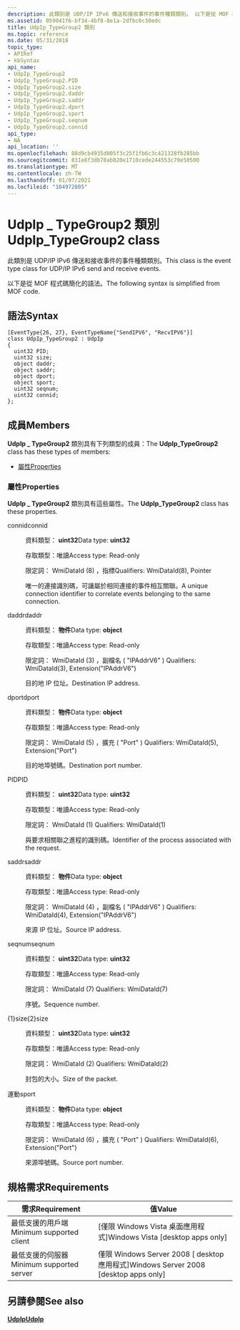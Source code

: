```yaml
---
description: 此類別是 UDP/IP IPv6 傳送和接收事件的事件種類類別。 以下是從 MOF 程式碼簡化的語法。
ms.assetid: 059041f6-bf34-4bf8-8e1a-2dfbc6c30edc
title: UdpIp_TypeGroup2 類別
ms.topic: reference
ms.date: 05/31/2018
topic_type:
- APIRef
- kbSyntax
api_name:
- UdpIp_TypeGroup2
- UdpIp_TypeGroup2.PID
- UdpIp_TypeGroup2.size
- UdpIp_TypeGroup2.daddr
- UdpIp_TypeGroup2.saddr
- UdpIp_TypeGroup2.dport
- UdpIp_TypeGroup2.sport
- UdpIp_TypeGroup2.seqnum
- UdpIp_TypeGroup2.connid
api_type:
- NA
api_location: ''
ms.openlocfilehash: 88d9cb4935d005f3c25f1fb6c3c421328fb285bb
ms.sourcegitcommit: 831e8f3db78ab820e1710cede244553c70e50500
ms.translationtype: MT
ms.contentlocale: zh-TW
ms.lasthandoff: 01/07/2021
ms.locfileid: "104972805"
---
```

# <a name="udpip_typegroup2-class"></a><span data-ttu-id="96279-104">UdpIp \_ TypeGroup2 類別</span><span class="sxs-lookup"><span data-stu-id="96279-104">UdpIp\_TypeGroup2 class</span></span>

<span data-ttu-id="96279-105">此類別是 UDP/IP IPv6 傳送和接收事件的事件種類類別。</span><span class="sxs-lookup"><span data-stu-id="96279-105">This class is the event type class for UDP/IP IPv6 send and receive events.</span></span>

<span data-ttu-id="96279-106">以下是從 MOF 程式碼簡化的語法。</span><span class="sxs-lookup"><span data-stu-id="96279-106">The following syntax is simplified from MOF code.</span></span>

## <a name="syntax"></a><span data-ttu-id="96279-107">語法</span><span class="sxs-lookup"><span data-stu-id="96279-107">Syntax</span></span>

``` syntax
[EventType{26, 27}, EventTypeName{"SendIPV6", "RecvIPV6"}]
class UdpIp_TypeGroup2 : UdpIp
{
  uint32 PID;
  uint32 size;
  object daddr;
  object saddr;
  object dport;
  object sport;
  uint32 seqnum;
  uint32 connid;
};
```

## <a name="members"></a><span data-ttu-id="96279-108">成員</span><span class="sxs-lookup"><span data-stu-id="96279-108">Members</span></span>

<span data-ttu-id="96279-109">**UdpIp \_ TypeGroup2** 類別具有下列類型的成員：</span><span class="sxs-lookup"><span data-stu-id="96279-109">The **UdpIp\_TypeGroup2** class has these types of members:</span></span>

-   [<span data-ttu-id="96279-110">屬性</span><span class="sxs-lookup"><span data-stu-id="96279-110">Properties</span></span>](#properties)

### <a name="properties"></a><span data-ttu-id="96279-111">屬性</span><span class="sxs-lookup"><span data-stu-id="96279-111">Properties</span></span>

<span data-ttu-id="96279-112">**UdpIp \_ TypeGroup2** 類別具有這些屬性。</span><span class="sxs-lookup"><span data-stu-id="96279-112">The **UdpIp\_TypeGroup2** class has these properties.</span></span>

<dl> <dt>

<span data-ttu-id="96279-113">connid</span><span class="sxs-lookup"><span data-stu-id="96279-113">connid</span></span>
</dt> <dd> <dl> <dt>

<span data-ttu-id="96279-114">資料類型： **uint32**</span><span class="sxs-lookup"><span data-stu-id="96279-114">Data type: **uint32**</span></span>
</dt> <dt>

<span data-ttu-id="96279-115">存取類型：唯讀</span><span class="sxs-lookup"><span data-stu-id="96279-115">Access type: Read-only</span></span>
</dt> <dt>

<span data-ttu-id="96279-116">限定詞： WmiDataId (8) ，指標</span><span class="sxs-lookup"><span data-stu-id="96279-116">Qualifiers: WmiDataId(8), Pointer</span></span>
</dt> </dl>

<span data-ttu-id="96279-117">唯一的連接識別碼，可讓屬於相同連接的事件相互關聯。</span><span class="sxs-lookup"><span data-stu-id="96279-117">A unique connection identifier to correlate events belonging to the same connection.</span></span>

</dd> <dt>

<span data-ttu-id="96279-118">daddr</span><span class="sxs-lookup"><span data-stu-id="96279-118">daddr</span></span>
</dt> <dd> <dl> <dt>

<span data-ttu-id="96279-119">資料類型： **物件**</span><span class="sxs-lookup"><span data-stu-id="96279-119">Data type: **object**</span></span>
</dt> <dt>

<span data-ttu-id="96279-120">存取類型：唯讀</span><span class="sxs-lookup"><span data-stu-id="96279-120">Access type: Read-only</span></span>
</dt> <dt>

<span data-ttu-id="96279-121">限定詞： WmiDataId (3) ，副檔名 ( "IPAddrV6" ) </span><span class="sxs-lookup"><span data-stu-id="96279-121">Qualifiers: WmiDataId(3), Extension("IPAddrV6")</span></span>
</dt> </dl>

<span data-ttu-id="96279-122">目的地 IP 位址。</span><span class="sxs-lookup"><span data-stu-id="96279-122">Destination IP address.</span></span>

</dd> <dt>

<span data-ttu-id="96279-123">dport</span><span class="sxs-lookup"><span data-stu-id="96279-123">dport</span></span>
</dt> <dd> <dl> <dt>

<span data-ttu-id="96279-124">資料類型： **物件**</span><span class="sxs-lookup"><span data-stu-id="96279-124">Data type: **object**</span></span>
</dt> <dt>

<span data-ttu-id="96279-125">存取類型：唯讀</span><span class="sxs-lookup"><span data-stu-id="96279-125">Access type: Read-only</span></span>
</dt> <dt>

<span data-ttu-id="96279-126">限定詞： WmiDataId (5) ，擴充 ( "Port" ) </span><span class="sxs-lookup"><span data-stu-id="96279-126">Qualifiers: WmiDataId(5), Extension("Port")</span></span>
</dt> </dl>

<span data-ttu-id="96279-127">目的地埠號碼。</span><span class="sxs-lookup"><span data-stu-id="96279-127">Destination port number.</span></span>

</dd> <dt>

<span data-ttu-id="96279-128">PID</span><span class="sxs-lookup"><span data-stu-id="96279-128">PID</span></span>
</dt> <dd> <dl> <dt>

<span data-ttu-id="96279-129">資料類型： **uint32**</span><span class="sxs-lookup"><span data-stu-id="96279-129">Data type: **uint32**</span></span>
</dt> <dt>

<span data-ttu-id="96279-130">存取類型：唯讀</span><span class="sxs-lookup"><span data-stu-id="96279-130">Access type: Read-only</span></span>
</dt> <dt>

<span data-ttu-id="96279-131">限定詞： WmiDataId (1) </span><span class="sxs-lookup"><span data-stu-id="96279-131">Qualifiers: WmiDataId(1)</span></span>
</dt> </dl>

<span data-ttu-id="96279-132">與要求相關聯之進程的識別碼。</span><span class="sxs-lookup"><span data-stu-id="96279-132">Identifier of the process associated with the request.</span></span>

</dd> <dt>

<span data-ttu-id="96279-133">saddr</span><span class="sxs-lookup"><span data-stu-id="96279-133">saddr</span></span>
</dt> <dd> <dl> <dt>

<span data-ttu-id="96279-134">資料類型： **物件**</span><span class="sxs-lookup"><span data-stu-id="96279-134">Data type: **object**</span></span>
</dt> <dt>

<span data-ttu-id="96279-135">存取類型：唯讀</span><span class="sxs-lookup"><span data-stu-id="96279-135">Access type: Read-only</span></span>
</dt> <dt>

<span data-ttu-id="96279-136">限定詞： WmiDataId (4) ，副檔名 ( "IPAddrV6" ) </span><span class="sxs-lookup"><span data-stu-id="96279-136">Qualifiers: WmiDataId(4), Extension("IPAddrV6")</span></span>
</dt> </dl>

<span data-ttu-id="96279-137">來源 IP 位址。</span><span class="sxs-lookup"><span data-stu-id="96279-137">Source IP address.</span></span>

</dd> <dt>

<span data-ttu-id="96279-138">seqnum</span><span class="sxs-lookup"><span data-stu-id="96279-138">seqnum</span></span>
</dt> <dd> <dl> <dt>

<span data-ttu-id="96279-139">資料類型： **uint32**</span><span class="sxs-lookup"><span data-stu-id="96279-139">Data type: **uint32**</span></span>
</dt> <dt>

<span data-ttu-id="96279-140">存取類型：唯讀</span><span class="sxs-lookup"><span data-stu-id="96279-140">Access type: Read-only</span></span>
</dt> <dt>

<span data-ttu-id="96279-141">限定詞： WmiDataId (7) </span><span class="sxs-lookup"><span data-stu-id="96279-141">Qualifiers: WmiDataId(7)</span></span>
</dt> </dl>

<span data-ttu-id="96279-142">序號。</span><span class="sxs-lookup"><span data-stu-id="96279-142">Sequence number.</span></span>

</dd> <dt>

<span data-ttu-id="96279-143">{1}size{2}</span><span class="sxs-lookup"><span data-stu-id="96279-143">size</span></span>
</dt> <dd> <dl> <dt>

<span data-ttu-id="96279-144">資料類型： **uint32**</span><span class="sxs-lookup"><span data-stu-id="96279-144">Data type: **uint32**</span></span>
</dt> <dt>

<span data-ttu-id="96279-145">存取類型：唯讀</span><span class="sxs-lookup"><span data-stu-id="96279-145">Access type: Read-only</span></span>
</dt> <dt>

<span data-ttu-id="96279-146">限定詞： WmiDataId (2) </span><span class="sxs-lookup"><span data-stu-id="96279-146">Qualifiers: WmiDataId(2)</span></span>
</dt> </dl>

<span data-ttu-id="96279-147">封包的大小。</span><span class="sxs-lookup"><span data-stu-id="96279-147">Size of the packet.</span></span>

</dd> <dt>

<span data-ttu-id="96279-148">運動</span><span class="sxs-lookup"><span data-stu-id="96279-148">sport</span></span>
</dt> <dd> <dl> <dt>

<span data-ttu-id="96279-149">資料類型： **物件**</span><span class="sxs-lookup"><span data-stu-id="96279-149">Data type: **object**</span></span>
</dt> <dt>

<span data-ttu-id="96279-150">存取類型：唯讀</span><span class="sxs-lookup"><span data-stu-id="96279-150">Access type: Read-only</span></span>
</dt> <dt>

<span data-ttu-id="96279-151">限定詞： WmiDataId (6) ，擴充 ( "Port" ) </span><span class="sxs-lookup"><span data-stu-id="96279-151">Qualifiers: WmiDataId(6), Extension("Port")</span></span>
</dt> </dl>

<span data-ttu-id="96279-152">來源埠號碼。</span><span class="sxs-lookup"><span data-stu-id="96279-152">Source port number.</span></span>

</dd> </dl>

## <a name="requirements"></a><span data-ttu-id="96279-153">規格需求</span><span class="sxs-lookup"><span data-stu-id="96279-153">Requirements</span></span>



| <span data-ttu-id="96279-154">需求</span><span class="sxs-lookup"><span data-stu-id="96279-154">Requirement</span></span> | <span data-ttu-id="96279-155">值</span><span class="sxs-lookup"><span data-stu-id="96279-155">Value</span></span> |
|-------------------------------------|------------------------------------------------------|
| <span data-ttu-id="96279-156">最低支援的用戶端</span><span class="sxs-lookup"><span data-stu-id="96279-156">Minimum supported client</span></span><br/> | <span data-ttu-id="96279-157">\[僅限 Windows Vista 桌面應用程式\]</span><span class="sxs-lookup"><span data-stu-id="96279-157">Windows Vista \[desktop apps only\]</span></span><br/>       |
| <span data-ttu-id="96279-158">最低支援的伺服器</span><span class="sxs-lookup"><span data-stu-id="96279-158">Minimum supported server</span></span><br/> | <span data-ttu-id="96279-159">僅限 Windows Server 2008 \[ desktop 應用程式\]</span><span class="sxs-lookup"><span data-stu-id="96279-159">Windows Server 2008 \[desktop apps only\]</span></span><br/> |



## <a name="see-also"></a><span data-ttu-id="96279-160">另請參閱</span><span class="sxs-lookup"><span data-stu-id="96279-160">See also</span></span>

<dl> <dt>

[<span data-ttu-id="96279-161">**UdpIp**</span><span class="sxs-lookup"><span data-stu-id="96279-161">**UdpIp**</span></span>](udpip.md)
</dt> </dl>

 

 




